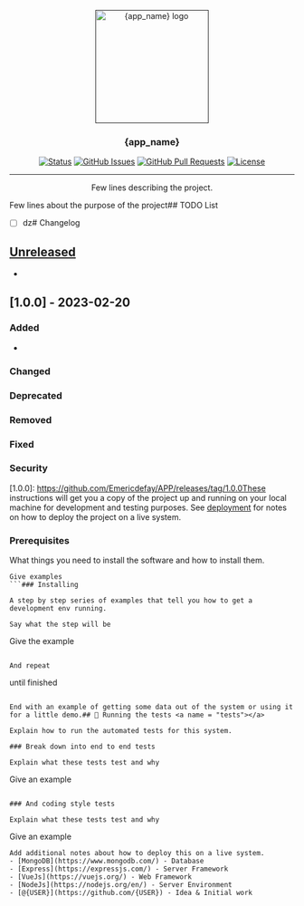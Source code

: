 <p align="center">
  <a href="" rel="noopener">
 <img width=200px height=200px src="./com/{logo_name}.png" alt="{app_name} logo"></a>
</p>

<h3 align="center">{app_name}</h3>

<div align="center">

[![Status](https://img.shields.io/badge/status-active-success.svg)]()
[![GitHub Issues](https://img.shields.io/github/issues/{USER}/dumb-app.svg)](https://github.com/{USER}/dumb-app/issues)
[![GitHub Pull Requests](https://img.shields.io/github/issues-pr/{USER}/dumb-app.svg)](https://github.com/{USER}/dumb-app/pulls)
[![License](https://img.shields.io/badge/license-MIT-blue.svg)](/LICENSE)

</div>

---

<p align="center"> Few lines describing the project.
    <br> 
</p>Few lines about the purpose of the project## TODO List

- [ ] dz# Changelog

## [Unreleased]

- 

<lastchange>

## [1.0.0] - 2023-02-20

### Added

- 

### Changed

### Deprecated

### Removed

### Fixed

### Security


</lastchange>


<!-- Versions -->
[unreleased]: https://github.com/Emericdefay/APP/compare/1.1.0...HEAD
[1.1.0]: https://github.com/Emericdefay/APP/compare/1.0.0...1.1.0
[1.0.0]: https://github.com/Emericdefay/APP/releases/tag/1.0.0These instructions will get you a copy of the project up and running on your local machine for development and testing purposes. See [deployment](#deployment) for notes on how to deploy the project on a live system.
### Prerequisites

What things you need to install the software and how to install them.

```
Give examples
```### Installing

A step by step series of examples that tell you how to get a development env running.

Say what the step will be

```
Give the example
```

And repeat

```
until finished
```

End with an example of getting some data out of the system or using it for a little demo.## 🔧 Running the tests <a name = "tests"></a>

Explain how to run the automated tests for this system.

### Break down into end to end tests

Explain what these tests test and why

```
Give an example
```

### And coding style tests

Explain what these tests test and why

```
Give an example
```Add notes about how to use the system.
Add additional notes about how to deploy this on a live system.
- [MongoDB](https://www.mongodb.com/) - Database
- [Express](https://expressjs.com/) - Server Framework
- [VueJs](https://vuejs.org/) - Web Framework
- [NodeJs](https://nodejs.org/en/) - Server Environment
- [@{USER}](https://github.com/{USER}) - Idea & Initial work

